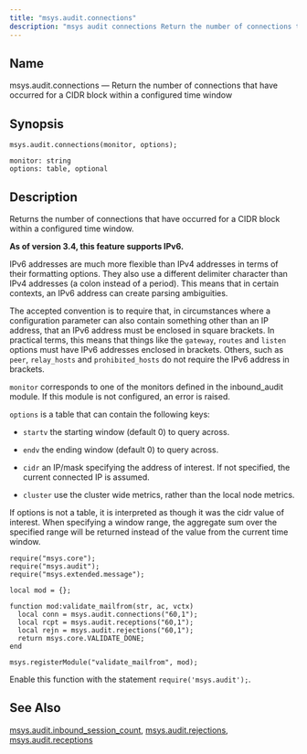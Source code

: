 ```yaml
---
title: "msys.audit.connections"
description: "msys audit connections Return the number of connections that have occurred for a CIDR block within a configured time window msys audit connections monitor options Returns the number of connections that have occurred for a CIDR block within a configured time window As of version 3 4 this feature supports..."
---
```


<a name="lua.ref.msys.audit.connections"></a> 
## Name

msys.audit.connections — Return the number of connections that have occurred for a CIDR block within a configured time window

<a name="idp25866928"></a> 
## Synopsis

`msys.audit.connections(monitor, options);`

```
monitor: string
options: table, optional
```
<a name="idp25869664"></a> 
## Description

Returns the number of connections that have occurred for a CIDR block within a configured time window.

**As of version 3.4, this feature supports IPv6.**

IPv6 addresses are much more flexible than IPv4 addresses in terms of their formatting options. They also use a different delimiter character than IPv4 addresses (a colon instead of a period). This means that in certain contexts, an IPv6 address can create parsing ambiguities.

The accepted convention is to require that, in circumstances where a configuration parameter can also contain something other than an IP address, that an IPv6 address must be enclosed in square brackets. In practical terms, this means that things like the `gateway`, `routes` and `listen` options must have IPv6 addresses enclosed in brackets. Others, such as `peer`, `relay_hosts` and `prohibited_hosts` do not require the IPv6 address in brackets.

`monitor` corresponds to one of the monitors defined in the inbound_audit module. If this module is not configured, an error is raised.

`options` is a table that can contain the following keys:

*   `startv` the starting window (default 0) to query across.

*   `endv` the ending window (default 0) to query across.

*   `cidr` an IP/mask specifying the address of interest. If not specified, the current connected IP is assumed.

*   `cluster` use the cluster wide metrics, rather than the local node metrics.

If options is not a table, it is interpreted as though it was the cidr value of interest. When specifying a window range, the aggregate sum over the specified range will be returned instead of the value from the current time window.

<a name="lua.ref.msys.audit.connections.example"></a> 


```
require("msys.core");
require("msys.audit");
require("msys.extended.message");

local mod = {};

function mod:validate_mailfrom(str, ac, vctx)
  local conn = msys.audit.connections("60,1");
  local rcpt = msys.audit.receptions("60,1");
  local rejn = msys.audit.rejections("60,1");
  return msys.core.VALIDATE_DONE;
end

msys.registerModule("validate_mailfrom", mod);
```

Enable this function with the statement `require('msys.audit');`.

<a name="idp25887984"></a> 
## See Also

[msys.audit.inbound_session_count](/momentum/3/3-reference/3-reference-lua-ref-msys-audit-inbound-session-count), [msys.audit.rejections](/momentum/3/3-reference/3-reference-lua-ref-msys-audit-rejections), [msys.audit.receptions](/momentum/3/3-reference/3-reference-lua-ref-msys-audit-receptions)